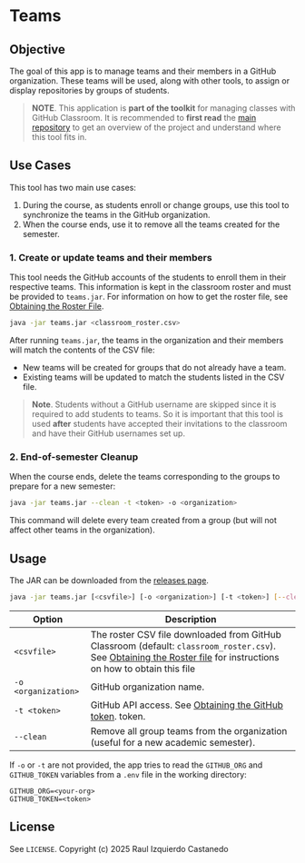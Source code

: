 # Teams

## Objective

The goal of this app is to manage teams and their members in a GitHub organization. These teams will be used, along with other tools, to assign or display repositories by groups of students.

> **NOTE**. This application is **part of the toolkit** for managing classes with GitHub Classroom. It is recommended to **first read** the [main repository](https://github.com/raul-izquierdo/classroom-tools) to get an overview of the project and understand where this tool fits in.

## Use Cases

This tool has two main use cases:
1) During the course, as students enroll or change groups, use this tool to synchronize the teams in the GitHub organization.
2) When the course ends, use it to remove all the teams created for the semester.


### 1. Create or update teams and their members

This tool needs the GitHub accounts of the students to enroll them in their respective teams. This information is kept in the classroom roster and must be provided to `teams.jar`. For information on how to get the roster file, see [Obtaining the Roster File](https://github.com/raul-izquierdo/classroom-tools#obtaining-the-roster-file).

```bash
java -jar teams.jar <classroom_roster.csv>
```

After running `teams.jar`, the teams in the organization and their members will match the contents of the CSV file:
- New teams will be created for groups that do not already have a team.
- Existing teams will be updated to match the students listed in the CSV file.

> **Note**. Students without a GitHub username are skipped since it is required to add students to teams. So it is important that this tool is used **after** students have accepted their invitations to the classroom and have their GitHub usernames set up.


### 2. End-of-semester Cleanup

When the course ends, delete the teams corresponding to the groups to prepare for a new semester:

```bash
java -jar teams.jar --clean -t <token> -o <organization>
```

This command will delete every team created from a group (but will not affect other teams in the organization).


## Usage

The JAR can be downloaded from the [releases page](https://github.com/raul-izquierdo/teams/releases).

```bash
java -jar teams.jar [<csvfile>] [-o <organization>] [-t <token>] [--clean]
```

| Option              | Description                                                                                                                            |
| ------------------- | ------------------------------------------------------------------------------------------- |
| `<csvfile>`         | The roster CSV file downloaded from GitHub Classroom (default: `classroom_roster.csv`). See [Obtaining the Roster file](https://github.com/raul-izquierdo/classroom-tools#obtaining-the-roster-file) for instructions on how to obtain this file                                                |
| `-o <organization>` | GitHub organization name.                                                                                                              |
| `-t <token>`        | GitHub API access. See [Obtaining the GitHub token](https://github.com/raul-izquierdo/classroom-tools#obtaining-the-github-token). token.                                                                                                               |
| `--clean`           | Remove all group teams from the organization (useful for a new academic semester).                                                     |

If `-o` or `-t` are not provided, the app tries to read the `GITHUB_ORG` and `GITHUB_TOKEN` variables from a `.env` file in the working directory:
```dotenv
GITHUB_ORG=<your-org>
GITHUB_TOKEN=<token>
```

## License

See `LICENSE`.
Copyright (c) 2025 Raul Izquierdo Castanedo
